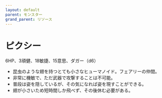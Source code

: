 ```yaml
---
layout: default
parent: モンスター
grand_parent: リソース
---
```


# ピクシー

6HP、3頑健、18敏捷、15意思、ダガー（d6）

- 昆虫のような翅を持つとても小さなヒューマノイド。フェアリーの仲間。
- 非常に機敏で、ただ武器で攻撃することは不可能。
- 普段は姿を隠しているが、その気になれば姿を現すことができる。
- 翅が小さいため短時間しか飛べず、その後休む必要がある。
